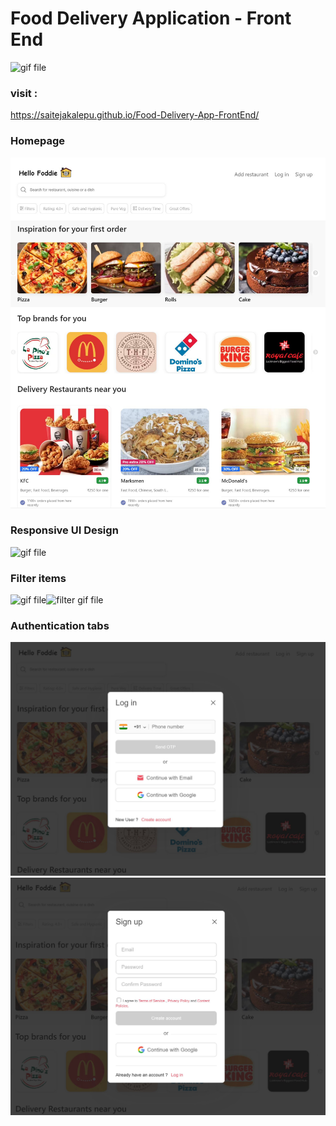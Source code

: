 # Food Delivery Application - Front End

<img src="responsive-ipad.gif" alt="gif file"/><br/>

### visit : 
https://saitejakalepu.github.io/Food-Delivery-App-FrontEnd/

### Homepage
<img src="git-screenshots/food-app-screenshot.JPG" alt="home"/>

### Responsive UI Design
<img src="git-screenshots/responsive.gif" alt="gif file" height="50%" width="100%"/><br/>

### Filter items
<img src="git-screenshots/responsive-ipad.gif" alt="gif file" height="50%" width="50%"/><img src="git-screenshots/filter.gif" alt="filter gif file" height="50%" width="50%"/>

### Authentication tabs

<img src="git-screenshots/login.JPG" />
<img src="git-screenshots/signin.JPG" />
